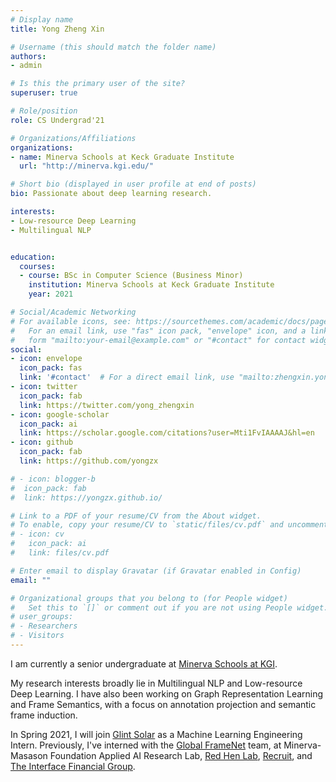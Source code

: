 ```yaml
---
# Display name
title: Yong Zheng Xin

# Username (this should match the folder name)
authors:
- admin

# Is this the primary user of the site?
superuser: true

# Role/position
role: CS Undergrad'21

# Organizations/Affiliations
organizations:
- name: Minerva Schools at Keck Graduate Institute
  url: "http://minerva.kgi.edu/"

# Short bio (displayed in user profile at end of posts)
bio: Passionate about deep learning research.

interests:
- Low-resource Deep Learning
- Multilingual NLP


education:
  courses:
  - course: BSc in Computer Science (Business Minor)
    institution: Minerva Schools at Keck Graduate Institute
    year: 2021

# Social/Academic Networking
# For available icons, see: https://sourcethemes.com/academic/docs/page-builder/#icons
#   For an email link, use "fas" icon pack, "envelope" icon, and a link in the
#   form "mailto:your-email@example.com" or "#contact" for contact widget.
social:
- icon: envelope
  icon_pack: fas
  link: '#contact'  # For a direct email link, use "mailto:zhengxin.yong@minerva.kgi.edu".
- icon: twitter
  icon_pack: fab
  link: https://twitter.com/yong_zhengxin
- icon: google-scholar
  icon_pack: ai
  link: https://scholar.google.com/citations?user=Mti1FvIAAAAJ&hl=en
- icon: github
  icon_pack: fab
  link: https://github.com/yongzx

# - icon: blogger-b
#  icon_pack: fab
#  link: https://yongzx.github.io/

# Link to a PDF of your resume/CV from the About widget.
# To enable, copy your resume/CV to `static/files/cv.pdf` and uncomment the lines below.
# - icon: cv
#   icon_pack: ai
#   link: files/cv.pdf

# Enter email to display Gravatar (if Gravatar enabled in Config)
email: ""

# Organizational groups that you belong to (for People widget)
#   Set this to `[]` or comment out if you are not using People widget.
# user_groups:
# - Researchers
# - Visitors
---
```


I am currently a senior undergraduate at [Minerva Schools at KGI](http://minerva.kgi.edu/).

My research interests broadly lie in Multilingual NLP and Low-resource Deep Learning. I have also been working on Graph Representation Learning and Frame Semantics, with a focus on annotation projection and semantic frame induction.

In Spring 2021, I will join [Glint Solar](https://www.glintsolar.co/) as a Machine Learning Engineering Intern. Previously, I've interned with the [Global FrameNet](https://www.globalframenet.org/) team, at Minerva-Masason Foundation Applied AI Research Lab, [Red Hen Lab](https://www.redhenlab.org/home), [Recruit](https://recruit-holdings.com/), and [The Interface Financial Group](https://www.interfacefinancial.com/).
